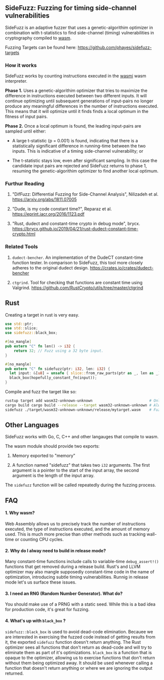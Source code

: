 ## SideFuzz: Fuzzing for timing side-channel vulnerabilities

SideFuzz is an adaptive fuzzer that uses a genetic-algorithim optimizer in combination with t-statistics to find side-channel (timing) vulnerabilities in cryptography compiled to [wasm](https://webassembly.org).

Fuzzing Targets can be found here: https://github.com/phayes/sidefuzz-targets

### How it works

SideFuzz works by counting instructions executed in the [wasmi](https://github.com/paritytech/wasmi) wasm interpreter.

**Phase 1.** Uses a genetic-algorithim optimizer that tries to maximize the difference in instructions executed between two different inputs. It will continue optimizing until subsequent generations of input-pairs no longer produce any meaningful differences in the number of instructions executed. This means that it will optimize until it finds finds a local optimum in the fitness of input pairs.

**Phase 2.** Once a local optimum is found, the leading input-pairs are sampled until either:

- A large t-statistic (p = 0.001) is found, indicating that there is a statistically significant difference in running-time between the two inputs. This is indicative of a timing side-channel vulnerability; or

- The t-statistic stays low, even after significant sampling. In this case the candidate input pairs are rejected and SideFuzz returns to phase 1, resuming the genetic-algorithim optimizer to find another local optimum.

### Furthur Reading

1. "DifFuzz: Differential Fuzzing for Side-Channel Analysis", Nilizadeh et al.
   https://arxiv.org/abs/1811.07005

2. "Dude, is my code constant time?", Reparaz et al. https://eprint.iacr.org/2016/1123.pdf

3. "Rust, dudect and constant-time crypto in debug mode", brycx.
   https://brycx.github.io/2019/04/21/rust-dudect-constant-time-crypto.html

### Related Tools

1. `dudect-bencher`. An implementation of the DudeCT constant-time function tester. In comparison to SideFuzz, this tool more closely adheres to the original dudect design. https://crates.io/crates/dudect-bencher

2. `ctgrind`. Tool for checking that functions are constant time using Valgrind. https://github.com/RustCrypto/utils/tree/master/ctgrind

## Rust

Creating a target in rust is very easy.

```rust
use std::ptr;
use std::slice;
use sidefuzz::black_box;

#[no_mangle]
pub extern "C" fn len() -> i32 {
    return 32; // Fuzz using a 32 byte input.
}

#[no_mangle]
pub extern "C" fn sidefuzz(ptr: i32, len: i32) {
  let input: &[u8] = unsafe { slice::from_raw_parts(ptr as _, len as _) };
  black_box(hopefully_constant_fn(input));
}
```

Compile and fuzz the target like so:

```bash
rustup target add wasm32-unknown-unknown                          # Only needs to be done once.
cargo build cargo build --release --target wasm32-unknown-unknown # Always build in release mode
sidefuzz ./target/wasm32-unknown-unknown/release/mytarget.wasm    # Fuzzing!
```

## Other Languages

SideFuzz works with Go, C, C++ and other langauges that compile to wasm.

The wasm module should provide two exports:

1. Memory exported to "memory"

2. A function named "sidefuzz" that takes two `i32` arguments. The first argument is a pointer to the start of the input array, the second argument is the length of the input array.

The `sidefuzz` function will be called repeatedly during the fuzzing process.

## FAQ

#### 1. Why wasm?

Web Assembly allows us to precisely track the number of instructions executed, the type of instructions executed, and the amount of memory used. This is much more precise than other methods such as tracking wall-time or counting CPU cycles.

#### 2. Why do I alway need to build in release mode?

Many constant-time functions include calls to variable-time `debug_assert!()` functions that get removed during a release build. Rust's and LLVM optimizer may also mangle supposedly constant-time code in the name of optimization, introducing subtle timing vulnerabilities. Runnig in release mode let's us surface these issues.

#### 3. I need an RNG (Random Number Generator). What do?

You should make use of a PRNG with a static seed. While this is a bad idea for production code, it's great for fuzzing.

#### 4. What's up with `black_box` ?

`sidefuzz::black_box` is used to avoid dead-code elimination. Becauee we are interested in exercising the fuzzed code instead of getting results from it, the exported `sidefuzz` function doesn't return anything. The Rust optimizer sees all functions that don't return as dead-code and will try to eliminate them as part of it's optimizations. `black_box` is a function that is opaque to the optimizer, allowing us to exercise functions that don't return without them being optimized away. It should be used whenever calling a function that doesn't return anything or where we are ignoring the output returned.
